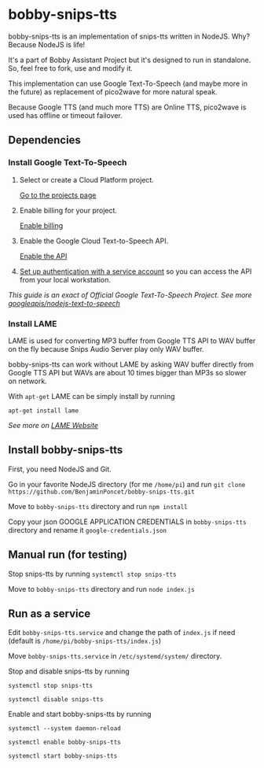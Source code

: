 # bobby-snips-tts

bobby-snips-tts is an implementation of snips-tts written in NodeJS. Why? Because NodeJS is life!

It's a part of Bobby Assistant Project but it's designed to run in standalone. So, feel free to fork, use and modify it.

This implementation can use Google Text-To-Speech (and maybe more in the future) as replacement of pico2wave for more natural speak.

Because Google TTS (and much more TTS) are Online TTS, pico2wave is used has offline or timeout failover.

## Dependencies

### Install Google Text-To-Speech

1.  Select or create a Cloud Platform project.

    [Go to the projects page][projects]

1.  Enable billing for your project.

    [Enable billing][billing]

1.  Enable the Google Cloud Text-to-Speech API.

    [Enable the API][enable_api]

1.  [Set up authentication with a service account][auth] so you can access the
    API from your local workstation.

*This guide is an exact of Official Google Text-To-Speech Project. See more [googleapis/nodejs-text-to-speech][tts_project]*

[projects]: https://console.cloud.google.com/project
[billing]: https://support.google.com/cloud/answer/6293499#enable-billing
[enable_api]: https://console.cloud.google.com/flows/enableapi?apiid=texttospeech.googleapis.com
[auth]: https://cloud.google.com/docs/authentication/getting-started
[tts_project]: https://github.com/googleapis/nodejs-text-to-speech

### Install LAME

LAME is used for converting MP3 buffer from Google TTS API to WAV buffer on the fly because Snips Audio Server play only WAV buffer.

bobby-snips-tts can work without LAME by asking WAV buffer directly from Google TTS API but WAVs are about 10 times bigger than MP3s so slower on network.

With `apt-get` LAME can be simply install by running

`apt-get install lame`

*See more on [LAME Website][lame_website]*

[lame_website]: http://lame.sourceforge.net

## Install bobby-snips-tts

First, you need NodeJS and Git.

Go in your favorite NodeJS directory (for me `/home/pi`) and run `git clone https://github.com/BenjaminPoncet/bobby-snips-tts.git`

Move to `bobby-snips-tts` directory and run `npm install`

Copy your json GOOGLE APPLICATION CREDENTIALS in `bobby-snips-tts` directory and rename it `google-credentials.json`

## Manual run (for testing)

Stop snips-tts by running `systemctl stop snips-tts`

Move to `bobby-snips-tts` directory and run `node index.js`

## Run as a service

Edit `bobby-snips-tts.service` and change the path of `index.js` if need (default is `/home/pi/bobby-snips-tts/index.js`)

Move `bobby-snips-tts.service` in `/etc/systemd/system/` directory.

Stop and disable snips-tts by running

`systemctl stop snips-tts`

`systemctl disable snips-tts`

Enable and start bobby-snips-tts by running

`systemctl --system daemon-reload`

`systemctl enable bobby-snips-tts`

`systemctl start bobby-snips-tts`






